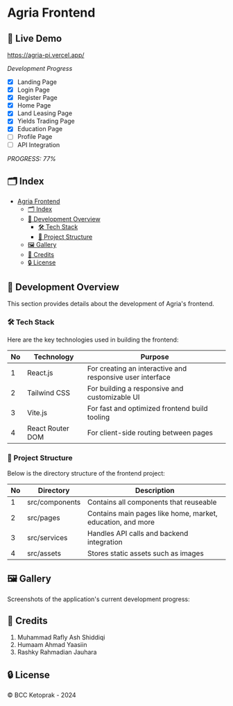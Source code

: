 # Agria Frontend

## 📌 Live Demo

https://agria-pi.vercel.app/

*Development Progress*

- [x] Landing Page
- [x] Login Page
- [x] Register Page
- [x] Home Page
- [x] Land Leasing Page
- [x] Yields Trading Page
- [x] Education Page
- [ ] Profile Page
- [ ] API Integration

*PROGRESS: 77%*

## 🗂 Index

- [Agria Frontend](#agrialand-frontend)
    - [🗂 Index](#-index)
    - [🔧 Development Overview](#-development-overview)
        - [🛠 Tech Stack](#-tech-stack)
        - [📁 Project Structure](#-project-structure)
    - [🖼 Gallery](#-gallery)
    - [🌟 Credits](#-credits)
    - [🔒 License](#-license)

## 🔧 Development Overview

This section provides details about the development of Agria's frontend.

### 🛠 Tech Stack

Here are the key technologies used in building the frontend:

| No  | Technology           | Purpose                                                      |
| --- | -------------------- | ------------------------------------------------------------ |
| 1   | React.js             | For creating an interactive and responsive user interface    |
| 2   | Tailwind CSS         | For building a responsive and customizable UI                |
| 3   | Vite.js              | For fast and optimized frontend build tooling                |
| 4   | React Router DOM     | For client-side routing between pages                        |

### 📁 Project Structure

Below is the directory structure of the frontend project:

| No  | Directory            | Description                                                                 |
| --- | -------------------- | --------------------------------------------------------------------------- |
| 1   | src/components     | Contains all components that reuseable                                      |
| 2   | src/pages          | Contains main pages like home, market, education, and more                  |
| 3   | src/services       | Handles API calls and backend integration                                   |
| 4   | src/assets         | Stores static assets such as images                                         |


## 🖼 Gallery

Screenshots of the application's current development progress:



## 🌟 Credits

1. Muhammad Rafly Ash Shiddiqi
2. Humaam Ahmad Yaasiin
3. Rashky Rahmadian Jauhara

## 🔒 License

© BCC Ketoprak - 2024
